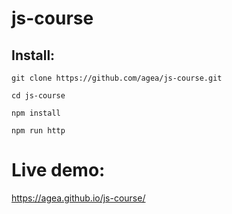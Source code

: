 # js-course

## Install:

`git clone https://github.com/agea/js-course.git`

`cd js-course`

`npm install`

`npm run http`

# Live demo:
https://agea.github.io/js-course/
